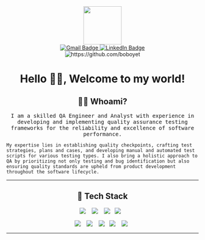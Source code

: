<div id="header" align="center">
  <img src="https://media.giphy.com/media/M9gbBd9nbDrOTu1Mqx/giphy.gif" width="100"/>
</div>


<div id="badges"  align="center">
                                        
  <a href="mailto:thorbieboboye@gmail.com">
    <img src="https://img.shields.io/badge/Gmail-D14836?style=for-the-badge&logo=gmail&logoColor=white" alt="Gmail Badge"/>
  </a>
  <a href="https://www.linkedin.com/in/oluwatobi-akinboboye-90a1461b4/">
    <img src="https://img.shields.io/badge/LinkedIn-blue?style=for-the-badge&logo=linkedin&logoColor=white" alt="LinkedIn Badge"/>
  </a>
    <br>
  <img src="https://komarev.com/ghpvc/?username=boboyet" alt="https://github.com/boboyet" />
  <h1>
  Hello 👋🏽, Welcome to my world!
</h1>
</div>

<h2 align="center"> 👨‍💻 Whoami?</h2>
<p align="center">
  <samp> I am a skilled QA Engineer and Analyst with experience in developing and implementing quality assurance testing frameworks for the reliability and excellence of software performance.

    My expertise lies in establishing quality checkpoints, crafting test strategies, plans and cases, and developing manual and automated test scripts for various testing types. I also bring a holistic approach to QA by prioritizing not only testing and bug identification but also ensuring quality standards are upheld from product development throughout the software lifecycle.
</p>
<hr>

<h2 align="center"> 🔭 Tech Stack </h2>
<p align="center">
  <img src="https://img.shields.io/badge/PostgreSQL-316192?style=for-the-badge&logo=postgresql&logoColor=white" />&nbsp;&nbsp;&nbsp;
  <img src="https://img.shields.io/badge/MySQL-00000F?style=for-the-badge&logo=mysql&logoColor=white" />&nbsp;&nbsp;&nbsp;
  <img src="https://img.shields.io/badge/Python-14354C?style=for-the-badge&logo=python&logoColor=white" />&nbsp;&nbsp;
  <img src="https://img.shields.io/badge/docker-%230db7ed.svg?style=for-the-badge&logo=docker&logoColor=white" />&nbsp;&nbsp;&nbsp;
</p>
<p align="center">
  <img src="https://img.shields.io/badge/numpy-%23013243.svg?style=for-the-badge&logo=numpy&logoColor=white" />&nbsp;&nbsp;&nbsp;
  <img src="https://img.shields.io/badge/pandas-%23150458.svg?style=for-the-badge&logo=pandas&logoColor=white" />&nbsp;&nbsp;&nbsp;
  <img src="https://img.shields.io/static/v1?style=for-the-badge&message=Tableau&color=E97627&logo=Tableau&logoColor=FFFFFF&label=" />&nbsp;&nbsp;
  <img src="https://img.shields.io/static/v1?style=for-the-badge&message=Power+BI&color=222222&logo=Power+BI&logoColor=F2C811&label=" />&nbsp;&nbsp;&nbsp;
  <img src="https://img.shields.io/static/v1?style=for-the-badge&message=Microsoft+Excel&color=013F28&logo=Microsoft excel&logoColor=FFFFFF&label=" />&nbsp;&nbsp;
</p>
<hr>
